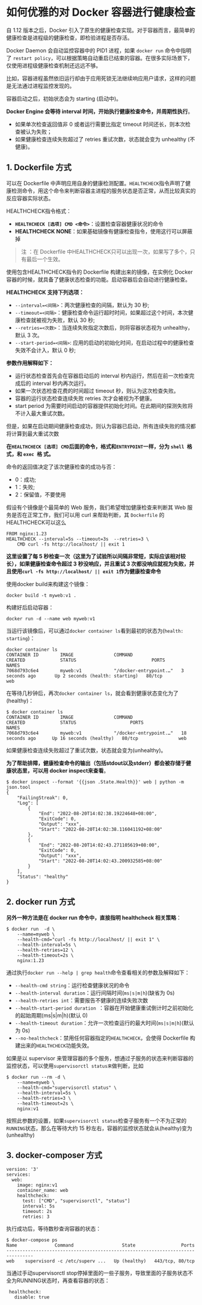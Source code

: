 # 如何优雅的对 Docker 容器进行健康检查

自 1.12 版本之后，Docker 引入了原生的健康检查实现。对于容器而言，最简单的健康检查是进程级的健康检查，即检验进程是否存活。

Docker Daemon 会自动监控容器中的 PID1 进程，如果 `docker run` 命令中指明了 `restart policy`，可以根据策略自动重启已结束的容器。在很多实际场景下，仅使用进程级健康检查机制还远远不够。

比如，容器进程虽然依旧运行却由于应用死锁无法继续响应用户请求，这样的问题是无法通过进程监控发现的。

容器启动之后，初始状态会为 starting (启动中)。

**Docker Engine 会等待 interval 时间，开始执行健康检查命令，并周期性执行**。 

* 如果单次检查返回值非 0 或者运行需要比指定 timeout 时间还长，则本次检查被认为失败；
* 如果健康检查连续失败超过了 retries 重试次数，状态就会变为 unhealthy (不健康)。

## 1. Dockerfile 方式

可以在 Dockerfile 中声明应用自身的健康检测配置。`HEALTHCHECK`指令声明了健康检测命令，用这个命令来判断容器主进程的服务状态是否正常，从而比较真实的反应容器实际状态。

HEALTHCHECK指令格式：

* **`HEALTHCHECK [选项] CMD <命令>`**：设置检查容器健康状况的命令
* **HEALTHCHECK NONE**：如果基础镜像有健康检查指令，使用这行可以屏蔽掉

>  注 ：在 Dockerfile 中HEALTHCHECK只可以出现一次，如果写了多个，只有最后一个生效。


使用包含HEALTHCHECK指令的 Dockerfile 构建出来的镜像，在实例化 Docker 容器的时候，就具备了健康状态检查的功能。启动容器后会自动进行健康检查。

**HEALTHCHECK 支持下列选项：**

* `--interval=<间隔>`：两次健康检查的间隔，默认为 30 秒;
* `--timeout=<间隔>`：健康检查命令运行超时时间，如果超过这个时间，本次健康检查就被视为失败，默认 30 秒;
* `--retries=<次数>`：当连续失败指定次数后，则将容器状态视为 unhealthy，默认 3 次。
* `--start-period=<间隔>`: 应用的启动的初始化时间，在启动过程中的健康检查失效不会计入，默认 0 秒;

**参数作用解释如下：**

* 运行状态检查首先会在容器启动后的 interval 秒内运行，然后在前一次检查完成后的 interval 秒内再次运行。
* 如果一次状态检查花费的时间超过 timeout 秒，则认为这次检查失败。
* 容器的运行状态检查连续失败 retries 次才会被视为不健康。
* start period 为需要时间启动的容器提供初始化时间。在此期间的探测失败将不计入最大重试次数。

但是，如果在启动期间健康检查成功，则认为容器已启动，所有连续失败的情况都将计算到最大重试次数

**在`HEALTHCHECK [选项] CMD`后面的命令，格式和`ENTRYPOINT`一样，分为 `shell `格式，和 `exec `格 式。**

命令的返回值决定了该次健康检查的成功与否：

* 0：成功;
* 1：失败;
* 2：保留值，不要使用

假设有个镜像是个最简单的 Web 服务，我们希望增加健康检查来判断其 Web 服务是否在正常工作，我们可以用 curl 来帮助判断，其 `Dockerfile` 的HEALTHCHECK可以这么

```
FROM nginx:1.23
HEALTHCHECK --interval=5s --timeout=3s  --retries=3 \
    CMD curl -fs http://localhost/ || exit 1
```

**这里设置了每 5 秒检查一次（这里为了试验所以间隔非常短，实际应该相对较长），如果健康检查命令超过 3 秒没响应，并且重试 3 次都没响应就视为失败，并且使用`curl -fs http://localhost/ || exit 1`作为健康检查命令**

使用docker build来构建这个镜像：

```
docker build -t myweb:v1 .
```

构建好后启动容器：

```
docker run -d --name web myweb:v1
```

当运行该镜像后，可以通过`docker container ls`看到最初的状态为(`health: starting`)：

```
docker container ls
CONTAINER ID        IMAGE               COMMAND                  CREATED             STATUS                            PORTS               NAMES
7068d793c6e4        myweb:v1            "/docker-entrypoint.…"   3 seconds ago       Up 2 seconds (health: starting)   80/tcp              web
```

在等待几秒钟后，再次`docker container ls`，就会看到健康状态变化为了(healthy)：

```
$ docker container ls
CONTAINER ID        IMAGE               COMMAND                  CREATED             STATUS                    PORTS               NAMES
7068d793c6e4        myweb:v1            "/docker-entrypoint.…"   18 seconds ago      Up 16 seconds (healthy)   80/tcp               web
```

如果健康检查连续失败超过了重试次数，状态就会变为(unhealthy)。

**为了帮助排障，健康检查命令的输出（包括stdout以及stderr）都会被存储于健康状态里，可以用 docker inspect来查看**。

```
$ docker inspect --format '{{json .State.Health}}' web | python -m json.tool
{
    "FailingStreak": 0,
    "Log": [
        {
            "End": "2022-08-20T14:02:38.19224648+08:00",
            "ExitCode": 0,
            "Output": "xxx",
            "Start": "2022-08-20T14:02:38.116041192+08:00"
        },
        {
            "End": "2022-08-20T14:02:43.271105619+08:00",
            "ExitCode": 0,
            "Output": "xxx",
            "Start": "2022-08-20T14:02:43.200932585+08:00"
        }
    ],
    "Status": "healthy"
}
```

##  2. docker run 方式

**另外一种方法是在 docker run 命令中，直接指明 healthcheck 相关策略**：

```
$ docker run  -d \
    --name=myweb \
    --health-cmd="curl -fs http://localhost/ || exit 1" \
    --health-interval=5s \
    --health-retries=12 \
    --health-timeout=2s \
    nginx:1.23
```

通过执行`docker run --help | grep health`命令查看相关的参数及解释如下：

* `--health-cmd string`：运行检查健康状况的命令
* `--health-interval duration`：运行间隔时间(`ms|s|m|h`)(缺省为 0s)
* `--health-retries int`：需要报告不健康的连续失败次数
* `--health-start-period duration `：容器在开始健康重试倒计时之前初始化的起始周期(ms|s|m|h)(默认 0)
* `--health-timeout duration`：允许一次检查运行的最大时间(`ms|s|m|h`)(默认为 0s)
* `--no-healthcheck`：禁用任何容器指定的`HEALTHCHECK`，会使得 Dockerfile 构建出来的`HEALTHCHECK`功能失效。

如果是以 supervisor 来管理容器的多个服务，想通过子服务的状态来判断容器的监控状态，可以使用`supervisorctl status来`做判断，比如

```
$ docker run --rm -d \
    --name=myweb \
    --health-cmd="supervisorctl status" \
    --health-interval=5s \
    --health-retries=3 \
    --health-timeout=2s \
    nginx:v1
```

按照此参数的设置，如果`supervisorctl status`检查子服务有一个不为正常的`RUNNING`状态，那么在等待大约 15 秒左右，容器的监控状态就会从(healthy)变为(unhealthy)

## 3. docker-composer 方式

```
version: '3'
services:
  web:
    image: nginx:v1
    container_name: web
    healthcheck:
      test: ["CMD", "supervisorctl", "status"]
      interval: 5s
      timeout: 2s
      retries: 3
```

执行成功后，等待数秒查询容器的状态：

```
$ docker-compose ps
Name              Command                  State                 Ports
--------------------------------------------------------------------------------
web    supervisord -c /etc/superv ...   Up (healthy)   443/tcp, 80/tcp
``` 
 
 当通过手动supervisorctl stop停掉里面的一些子服务，导致里面的子服务状态不全为RUNNING状态时，再查看容器的状态：
 
```
 healthcheck:
   disable: true
```